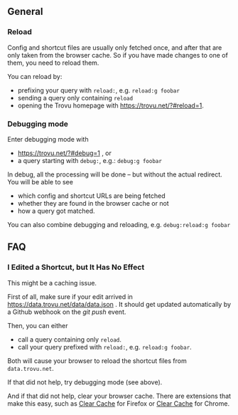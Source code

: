 ## General

### Reload

Config and shortcut files are usually only fetched once, and after that are only taken from the browser cache. So if you have made changes to one of them, you need to reload them.

You can reload by:

-   prefixing your query with `reload:`, e.g. `reload:g foobar`
-   sending a query only containing `reload`
-   opening the Trovu homepage with https://trovu.net/?#reload=1.

### Debugging mode

Enter debugging mode with

-   https://trovu.net/?#debug=1 , or
-   a query starting with `debug:`, e.g.: `debug:g foobar`

In debug, all the processing will be done – but without the actual redirect. You will be able to see

-   which config and shortcut URLs are being fetched
-   whether they are found in the browser cache or not
-   how a query got matched.

You can also combine debugging and reloading, e.g. `debug:reload:g foobar`

## FAQ

### I Edited a Shortcut, but It Has No Effect

This might be a caching issue.

First of all, make sure if your edit arrived in https://data.trovu.net/data/data.json . It should get updated automatically by a Github webhook on the _git push_ event.

Then, you can either

-   call a query containing only `reload`.
-   call your query prefixed with `reload:`, e.g. `reload:g foobar`.

Both will cause your browser to reload the shortcut files from `data.trovu.net`.

If that did not help, try debugging mode (see above).

And if that did not help, clear your browser cache. There are extensions that make this easy, such as [Clear Cache](https://addons.mozilla.org/de/firefox/addon/clearcache/) for Firefox or [Clear Cache](https://chrome.google.com/webstore/detail/clear-cache/cppjkneekbjaeellbfkmgnhonkkjfpdn) for Chrome.
